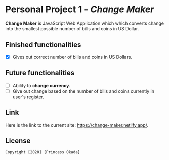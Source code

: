 # Personal Project 1 - *Change Maker*

**Change Maker** is JavaScript Web Application which which converts change into the smallest possible number of bills and coins in US Dollar. 

## Finished functionalities

* [x] Gives out correct number of bills and coins in US Dollars. 

## Future functionalities

* [ ] Ability to **change currency**. 
* [ ] Give out change based on the number of bills and coins currently in user's register. 

## Link

Here is the link to the current site: https://change-maker.netlify.app/. 

## License

    Copyright [2020] [Princess Okada]
